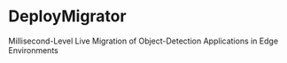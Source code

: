 # DeployMigrator
Millisecond-Level Live Migration of Object-Detection Applications in Edge Environments
